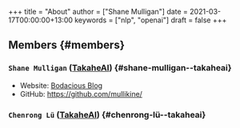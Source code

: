 +++
title = "About"
author = ["Shane Mulligan"]
date = 2021-03-17T00:00:00+13:00
keywords = ["nlp", "openai"]
draft = false
+++

## Members {#members}


### `Shane Mulligan` ([TakaheAI](http://takaheai.github.io/)) {#shane-mulligan--takaheai}

-   Website: [Bodacious Blog](http://mullikine.github.io/)
-   GitHub: <https://github.com/mullikine/>


### `Chenrong Lü` ([TakaheAI](http://takaheai.github.io/)) {#chenrong-lü--takaheai}